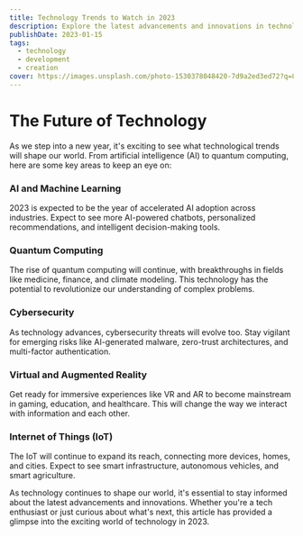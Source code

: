 ```yaml
---
title: Technology Trends to Watch in 2023
description: Explore the latest advancements and innovations in technology, computing, and programming.
publishDate: 2023-01-15
tags:
  - technology
  - development
  - creation
cover: https://images.unsplash.com/photo-1530378048420-7d9a2ed3ed72?q=80&w=3270&auto=format&fit=crop&ixlib=rb-4.0.3&ixid=M3wxMjA3fDB8MHxwaG90by1wYWdlfHx8fGVufDB8fHx8fA%3D%3D
---
```


# The Future of Technology

As we step into a new year, it's exciting to see what technological trends will shape our world. From artificial intelligence (AI) to quantum computing, here are some key areas to keep an eye on:

### AI and Machine Learning

2023 is expected to be the year of accelerated AI adoption across industries. Expect to see more AI-powered chatbots, personalized recommendations, and intelligent decision-making tools.

### Quantum Computing

The rise of quantum computing will continue, with breakthroughs in fields like medicine, finance, and climate modeling. This technology has the potential to revolutionize our understanding of complex problems.

### Cybersecurity

As technology advances, cybersecurity threats will evolve too. Stay vigilant for emerging risks like AI-generated malware, zero-trust architectures, and multi-factor authentication.

### Virtual and Augmented Reality

Get ready for immersive experiences like VR and AR to become mainstream in gaming, education, and healthcare. This will change the way we interact with information and each other.

### Internet of Things (IoT)

The IoT will continue to expand its reach, connecting more devices, homes, and cities. Expect to see smart infrastructure, autonomous vehicles, and smart agriculture.

As technology continues to shape our world, it's essential to stay informed about the latest advancements and innovations. Whether you're a tech enthusiast or just curious about what's next, this article has provided a glimpse into the exciting world of technology in 2023.
